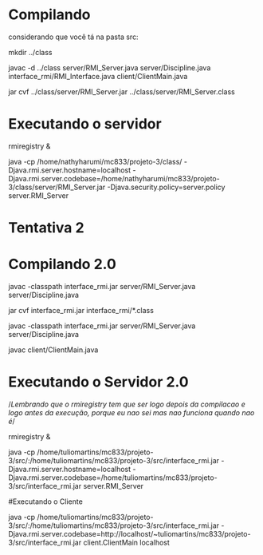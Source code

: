 # Compilando

considerando que você tá na pasta src:

mkdir ../class

javac -d ../class server/RMI_Server.java server/Discipline.java interface_rmi/RMI_Interface.java client/ClientMain.java

jar cvf ../class/server/RMI_Server.jar ../class/server/RMI_Server.class

# Executando o servidor
rmiregistry &

java -cp /home/nathyharumi/mc833/projeto-3/class/ -Djava.rmi.server.hostname=localhost -Djava.rmi.server.codebase=/home/nathyharumi/mc833/projeto-3/class/server/RMI_Server.jar -Djava.security.policy=server.policy server.RMI_Server

# Tentativa 2

# Compilando 2.0
javac -classpath interface_rmi.jar server/RMI_Server.java server/Discipline.java

jar cvf interface_rmi.jar interface_rmi/*.class

javac -classpath interface_rmi.jar server/RMI_Server.java server/Discipline.java

javac client/ClientMain.java

# Executando o Servidor 2.0

/*Lembrando que o rmiregistry tem que ser logo depois da compilacao e logo antes da execução, porque eu nao sei mas nao funciona quando nao é*/

rmiregistry &

java -cp /home/tuliomartins/mc833/projeto-3/src/:/home/tuliomartins/mc833/projeto-3/src/interface_rmi.jar -Djava.rmi.server.hostname=localhost -Djava.rmi.server.codebase=/home/tuliomartins/mc833/projeto-3/src/interface_rmi.jar  server.RMI_Server

#Executando o Cliente

java -cp /home/tuliomartins/mc833/projeto-3/src/:/home/tuliomartins/mc833/projeto-3/src/interface_rmi.jar -Djava.rmi.server.codebase=http://localhost/~tuliomartins/mc833/projeto-3/src/interface_rmi.jar  client.ClientMain localhost

